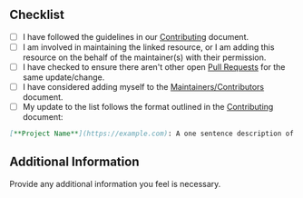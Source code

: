 ## Checklist

* [ ] I have followed the guidelines in our [Contributing](CONTRIBUTING.md) document.
* [ ] I am involved in maintaining the linked resource, or I am adding this resource on the behalf of the maintainer(s) with their permission.
* [ ] I have checked to ensure there aren't other open [Pull Requests](../../pulls) for the same update/change.
* [ ] I have considered adding myself to the [Maintainers/Contributors](CONTRIBUTORS.txt) document.
* [ ] My update to the list follows the format outlined in the [Contributing](CONTIBUTING.md) document:

```markdown
[**Project Name**](https://example.com): A one sentence description of the item.
```

## Additional Information

Provide any additional information you feel is necessary.
